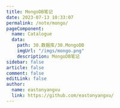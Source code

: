 ```yaml
---
title: MongoDB笔记
date: 2023-07-13 10:33:07
permalink: /note/mongo/
pageComponent:
  name: Catalogue
  data:
    path: 30.数据库/30.MongoDB
    imgUrl: "/imgs/mongo.png"
    description: MongoDB笔记
sidebar: false
article: false
comment: false
editLink: false
author:
  name: eastonyangxu
  link: https://github.com/eastonyangxu/
---
```


